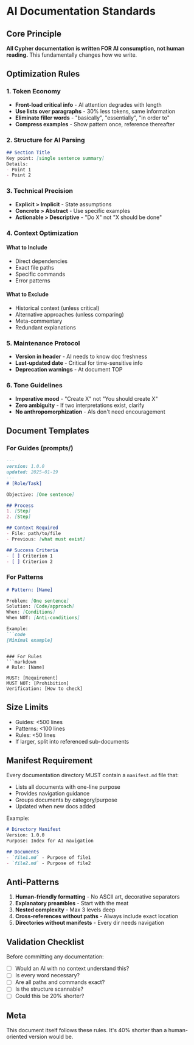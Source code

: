 # AI Documentation Standards

## Core Principle

**All Cypher documentation is written FOR AI consumption, not human reading.** This fundamentally changes how we write.

## Optimization Rules

### 1. Token Economy
- **Front-load critical info** - AI attention degrades with length
- **Use lists over paragraphs** - 30% less tokens, same information
- **Eliminate filler words** - "basically", "essentially", "in order to"
- **Compress examples** - Show pattern once, reference thereafter

### 2. Structure for AI Parsing
```markdown
## Section Title
Key point: [single sentence summary]
Details:
- Point 1
- Point 2
```

### 3. Technical Precision
- **Explicit > Implicit** - State assumptions
- **Concrete > Abstract** - Use specific examples
- **Actionable > Descriptive** - "Do X" not "X should be done"

### 4. Context Optimization

#### What to Include
- Direct dependencies
- Exact file paths
- Specific commands
- Error patterns

#### What to Exclude
- Historical context (unless critical)
- Alternative approaches (unless comparing)
- Meta-commentary
- Redundant explanations

### 5. Maintenance Protocol
- **Version in header** - AI needs to know doc freshness
- **Last-updated date** - Critical for time-sensitive info
- **Deprecation warnings** - At document TOP

### 6. Tone Guidelines
- **Imperative mood** - "Create X" not "You should create X"
- **Zero ambiguity** - If two interpretations exist, clarify
- **No anthropomorphization** - AIs don't need encouragement

## Document Templates

### For Guides (prompts/)
```markdown
---
version: 1.0.0
updated: 2025-01-19
---
# [Role/Task]

Objective: [One sentence]

## Process
1. [Step]
2. [Step]

## Context Required
- File: path/to/file
- Previous: [what must exist]

## Success Criteria
- [ ] Criterion 1
- [ ] Criterion 2
```

### For Patterns
```markdown
# Pattern: [Name]

Problem: [One sentence]
Solution: [Code/approach]
When: [Conditions]
When NOT: [Anti-conditions]

Example:
```code
[Minimal example]
```
```

### For Rules
```markdown
# Rule: [Name]

MUST: [Requirement]
MUST NOT: [Prohibition]
Verification: [How to check]
```

## Size Limits
- Guides: <500 lines
- Patterns: <100 lines
- Rules: <50 lines
- If larger, split into referenced sub-documents

## Manifest Requirement

Every documentation directory MUST contain a `manifest.md` file that:
- Lists all documents with one-line purpose
- Provides navigation guidance
- Groups documents by category/purpose
- Updated when new docs added

Example:
```markdown
# Directory Manifest
Version: 1.0.0
Purpose: Index for AI navigation

## Documents
- `file1.md` - Purpose of file1
- `file2.md` - Purpose of file2
```

## Anti-Patterns
1. **Human-friendly formatting** - No ASCII art, decorative separators
2. **Explanatory preambles** - Start with the meat
3. **Nested complexity** - Max 3 levels deep
4. **Cross-references without paths** - Always include exact location
5. **Directories without manifests** - Every dir needs navigation

## Validation Checklist
Before committing any documentation:
- [ ] Would an AI with no context understand this?
- [ ] Is every word necessary?
- [ ] Are all paths and commands exact?
- [ ] Is the structure scannable?
- [ ] Could this be 20% shorter?

## Meta
This document itself follows these rules. It's 40% shorter than a human-oriented version would be.